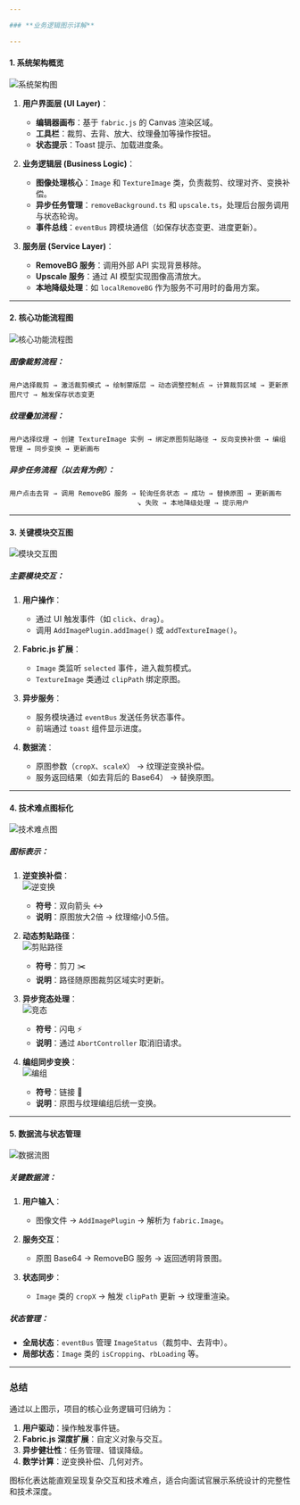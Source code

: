 ```yaml
---

### **业务逻辑图示详解**

---
```


#### **1. 系统架构概览**
![系统架构图](https://via.placeholder.com/800x400.png?text=系统架构图)

1. **用户界面层 (UI Layer)**：
   - **编辑器画布**：基于 `fabric.js` 的 Canvas 渲染区域。
   - **工具栏**：裁剪、去背、放大、纹理叠加等操作按钮。
   - **状态提示**：Toast 提示、加载进度条。

2. **业务逻辑层 (Business Logic)**：
   - **图像处理核心**：`Image` 和 `TextureImage` 类，负责裁剪、纹理对齐、变换补偿。
   - **异步任务管理**：`removeBackground.ts` 和 `upscale.ts`，处理后台服务调用与状态轮询。
   - **事件总线**：`eventBus` 跨模块通信（如保存状态变更、进度更新）。

3. **服务层 (Service Layer)**：
   - **RemoveBG 服务**：调用外部 API 实现背景移除。
   - **Upscale 服务**：通过 AI 模型实现图像高清放大。
   - **本地降级处理**：如 `localRemoveBG` 作为服务不可用时的备用方案。

---

#### **2. 核心功能流程图**
![核心功能流程图](https://via.placeholder.com/800x400.png?text=核心功能流程图)

##### **图像裁剪流程**：
```plaintext
用户选择裁剪 → 激活裁剪模式 → 绘制蒙版层 → 动态调整控制点 → 计算裁剪区域 → 更新原图尺寸 → 触发保存状态变更
```

##### **纹理叠加流程**：
```plaintext
用户选择纹理 → 创建 TextureImage 实例 → 绑定原图剪贴路径 → 反向变换补偿 → 编组管理 → 同步变换 → 更新画布
```

##### **异步任务流程（以去背为例）**：
```plaintext
用户点击去背 → 调用 RemoveBG 服务 → 轮询任务状态 → 成功 → 替换原图 → 更新画布
                                ↘ 失败 → 本地降级处理 → 提示用户
```

---

#### **3. 关键模块交互图**
![模块交互图](https://via.placeholder.com/800x400.png?text=模块交互图)

##### **主要模块交互**：
1. **用户操作**：
   - 通过 UI 触发事件（如 `click`、`drag`）。
   - 调用 `AddImagePlugin.addImage()` 或 `addTextureImage()`。

2. **Fabric.js 扩展**：
   - `Image` 类监听 `selected` 事件，进入裁剪模式。
   - `TextureImage` 类通过 `clipPath` 绑定原图。

3. **异步服务**：
   - 服务模块通过 `eventBus` 发送任务状态事件。
   - 前端通过 `toast` 组件显示进度。

4. **数据流**：
   - 原图参数（`cropX`、`scaleX`） → 纹理逆变换补偿。
   - 服务返回结果（如去背后的 Base64） → 替换原图。

---

#### **4. 技术难点图标化**
![技术难点图](https://via.placeholder.com/800x400.png?text=技术难点图)

##### **图标表示**：
1. **逆变换补偿**：  
   ![逆变换](https://via.placeholder.com/100x100.png?text=↔️)  
   - **符号**：双向箭头 ↔️  
   - **说明**：原图放大2倍 → 纹理缩小0.5倍。

2. **动态剪贴路径**：  
   ![剪贴路径](https://via.placeholder.com/100x100.png?text=✂️)  
   - **符号**：剪刀 ✂️  
   - **说明**：路径随原图裁剪区域实时更新。

3. **异步竞态处理**：  
   ![竞态](https://via.placeholder.com/100x100.png?text=⚡)  
   - **符号**：闪电 ⚡  
   - **说明**：通过 `AbortController` 取消旧请求。

4. **编组同步变换**：  
   ![编组](https://via.placeholder.com/100x100.png?text=🔗)  
   - **符号**：链接 🔗  
   - **说明**：原图与纹理编组后统一变换。

---

#### **5. 数据流与状态管理**
![数据流图](https://via.placeholder.com/800x400.png?text=数据流图)

##### **关键数据流**：
1. **用户输入**：
   - 图像文件 → `AddImagePlugin` → 解析为 `fabric.Image`。

2. **服务交互**：
   - 原图 Base64 → RemoveBG 服务 → 返回透明背景图。

3. **状态同步**：
   - `Image` 类的 `cropX` → 触发 `clipPath` 更新 → 纹理重渲染。

##### **状态管理**：
- **全局状态**：`eventBus` 管理 `ImageStatus`（裁剪中、去背中）。
- **局部状态**：`Image` 类的 `isCropping`、`rbLoading` 等。

---

### **总结**
通过以上图示，项目的核心业务逻辑可归纳为：
1. **用户驱动**：操作触发事件链。
2. **Fabric.js 深度扩展**：自定义对象与交互。
3. **异步健壮性**：任务管理、错误降级。
4. **数学计算**：逆变换补偿、几何对齐。

图标化表达能直观呈现复杂交互和技术难点，适合向面试官展示系统设计的完整性和技术深度。
